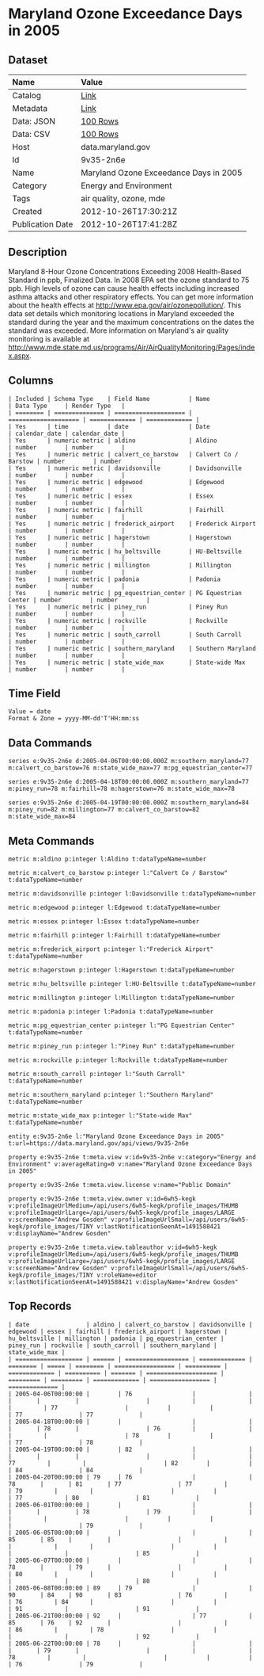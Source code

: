 # Maryland Ozone Exceedance Days in 2005

## Dataset

| Name | Value |
| :--- | :---- |
| Catalog | [Link](https://catalog.data.gov/dataset/maryland-ozone-exceedance-days-in-2005-9f5fd) |
| Metadata | [Link](https://data.maryland.gov/api/views/9v35-2n6e) |
| Data: JSON | [100 Rows](https://data.maryland.gov/api/views/9v35-2n6e/rows.json?max_rows=100) |
| Data: CSV | [100 Rows](https://data.maryland.gov/api/views/9v35-2n6e/rows.csv?max_rows=100) |
| Host | data.maryland.gov |
| Id | 9v35-2n6e |
| Name | Maryland Ozone Exceedance Days in 2005 |
| Category | Energy and Environment |
| Tags | air quality, ozone, mde |
| Created | 2012-10-26T17:30:21Z |
| Publication Date | 2012-10-26T17:41:28Z |

## Description

Maryland 8-Hour Ozone Concentrations Exceeding 2008 Health-Based Standard in ppb, Finalized Data.  In 2008 EPA set the ozone standard to 75 ppb.  High levels of ozone can cause health effects including increased asthma attacks and other respiratory effects.  You can get more information about the health effects at http://www.epa.gov/air/ozonepollution/.  This data set details which monitoring locations in Maryland exceeded the standard during the year and the maximum concentrations on the dates the standard was exceeded.  More information on Maryland's air quality monitoring is available at http://www.mde.state.md.us/programs/Air/AirQualityMonitoring/Pages/index.aspx.

## Columns

```ls
| Included | Schema Type    | Field Name           | Name                 | Data Type     | Render Type   |
| ======== | ============== | ==================== | ==================== | ============= | ============= |
| Yes      | time           | date                 | Date                 | calendar_date | calendar_date |
| Yes      | numeric metric | aldino               | Aldino               | number        | number        |
| Yes      | numeric metric | calvert_co_barstow   | Calvert Co / Barstow | number        | number        |
| Yes      | numeric metric | davidsonville        | Davidsonville        | number        | number        |
| Yes      | numeric metric | edgewood             | Edgewood             | number        | number        |
| Yes      | numeric metric | essex                | Essex                | number        | number        |
| Yes      | numeric metric | fairhill             | Fairhill             | number        | number        |
| Yes      | numeric metric | frederick_airport    | Frederick Airport    | number        | number        |
| Yes      | numeric metric | hagerstown           | Hagerstown           | number        | number        |
| Yes      | numeric metric | hu_beltsville        | HU-Beltsville        | number        | number        |
| Yes      | numeric metric | millington           | Millington           | number        | number        |
| Yes      | numeric metric | padonia              | Padonia              | number        | number        |
| Yes      | numeric metric | pg_equestrian_center | PG Equestrian Center | number        | number        |
| Yes      | numeric metric | piney_run            | Piney Run            | number        | number        |
| Yes      | numeric metric | rockville            | Rockville            | number        | number        |
| Yes      | numeric metric | south_carroll        | South Carroll        | number        | number        |
| Yes      | numeric metric | southern_maryland    | Southern Maryland    | number        | number        |
| Yes      | numeric metric | state_wide_max       | State-wide Max       | number        | number        |
```

## Time Field

```ls
Value = date
Format & Zone = yyyy-MM-dd'T'HH:mm:ss
```

## Data Commands

```ls
series e:9v35-2n6e d:2005-04-06T00:00:00.000Z m:southern_maryland=77 m:calvert_co_barstow=76 m:state_wide_max=77 m:pg_equestrian_center=77

series e:9v35-2n6e d:2005-04-18T00:00:00.000Z m:southern_maryland=77 m:piney_run=78 m:fairhill=78 m:hagerstown=76 m:state_wide_max=78

series e:9v35-2n6e d:2005-04-19T00:00:00.000Z m:southern_maryland=84 m:piney_run=82 m:millington=77 m:calvert_co_barstow=82 m:state_wide_max=84
```

## Meta Commands

```ls
metric m:aldino p:integer l:Aldino t:dataTypeName=number

metric m:calvert_co_barstow p:integer l:"Calvert Co / Barstow" t:dataTypeName=number

metric m:davidsonville p:integer l:Davidsonville t:dataTypeName=number

metric m:edgewood p:integer l:Edgewood t:dataTypeName=number

metric m:essex p:integer l:Essex t:dataTypeName=number

metric m:fairhill p:integer l:Fairhill t:dataTypeName=number

metric m:frederick_airport p:integer l:"Frederick Airport" t:dataTypeName=number

metric m:hagerstown p:integer l:Hagerstown t:dataTypeName=number

metric m:hu_beltsville p:integer l:HU-Beltsville t:dataTypeName=number

metric m:millington p:integer l:Millington t:dataTypeName=number

metric m:padonia p:integer l:Padonia t:dataTypeName=number

metric m:pg_equestrian_center p:integer l:"PG Equestrian Center" t:dataTypeName=number

metric m:piney_run p:integer l:"Piney Run" t:dataTypeName=number

metric m:rockville p:integer l:Rockville t:dataTypeName=number

metric m:south_carroll p:integer l:"South Carroll" t:dataTypeName=number

metric m:southern_maryland p:integer l:"Southern Maryland" t:dataTypeName=number

metric m:state_wide_max p:integer l:"State-wide Max" t:dataTypeName=number

entity e:9v35-2n6e l:"Maryland Ozone Exceedance Days in 2005" t:url=https://data.maryland.gov/api/views/9v35-2n6e

property e:9v35-2n6e t:meta.view v:id=9v35-2n6e v:category="Energy and Environment" v:averageRating=0 v:name="Maryland Ozone Exceedance Days in 2005"

property e:9v35-2n6e t:meta.view.license v:name="Public Domain"

property e:9v35-2n6e t:meta.view.owner v:id=6wh5-kegk v:profileImageUrlMedium=/api/users/6wh5-kegk/profile_images/THUMB v:profileImageUrlLarge=/api/users/6wh5-kegk/profile_images/LARGE v:screenName="Andrew Gosden" v:profileImageUrlSmall=/api/users/6wh5-kegk/profile_images/TINY v:lastNotificationSeenAt=1491588421 v:displayName="Andrew Gosden"

property e:9v35-2n6e t:meta.view.tableauthor v:id=6wh5-kegk v:profileImageUrlMedium=/api/users/6wh5-kegk/profile_images/THUMB v:profileImageUrlLarge=/api/users/6wh5-kegk/profile_images/LARGE v:screenName="Andrew Gosden" v:profileImageUrlSmall=/api/users/6wh5-kegk/profile_images/TINY v:roleName=editor v:lastNotificationSeenAt=1491588421 v:displayName="Andrew Gosden"
```

## Top Records

```ls
| date                | aldino | calvert_co_barstow | davidsonville | edgewood | essex | fairhill | frederick_airport | hagerstown | hu_beltsville | millington | padonia | pg_equestrian_center | piney_run | rockville | south_carroll | southern_maryland | state_wide_max | 
| =================== | ====== | ================== | ============= | ======== | ===== | ======== | ================= | ========== | ============= | ========== | ======= | ==================== | ========= | ========= | ============= | ================= | ============== | 
| 2005-04-06T00:00:00 |        | 76                 |               |          |       |          |                   |            |               |            |         | 77                   |           |           |               | 77                | 77             | 
| 2005-04-18T00:00:00 |        |                    |               |          |       | 78       |                   | 76         |               |            |         |                      | 78        |           |               | 77                | 78             | 
| 2005-04-19T00:00:00 |        | 82                 |               |          |       |          |                   |            |               | 77         |         |                      | 82        |           |               | 84                | 84             | 
| 2005-04-20T00:00:00 | 79     | 76                 |               | 78       |       | 81       | 77                | 77         |               | 79         |         |                      |           |           | 77            | 80                | 81             | 
| 2005-06-01T00:00:00 |        |                    |               |          |       |          | 78                | 79         |               |            |         |                      |           |           |               |                   | 79             | 
| 2005-06-05T00:00:00 |        |                    |               | 85       | 85    |          |                   |            |               |            |         |                      |           |           |               |                   | 85             | 
| 2005-06-07T00:00:00 |        |                    |               | 78       |       | 79       |                   |            |               | 80         |         |                      |           |           |               |                   | 80             | 
| 2005-06-08T00:00:00 | 89     | 79                 |               | 90       | 84    | 90       | 83                | 76         |               | 76         | 84      |                      |           |           | 91            |                   | 91             | 
| 2005-06-21T00:00:00 | 92     |                    | 77            | 85       | 76    | 92       |                   |            |               | 86         |         | 78                   |           |           |               |                   | 92             | 
| 2005-06-22T00:00:00 | 78     |                    |               |          |       | 79       |                   |            |               | 78         |         |                      |           |           |               | 76                | 79             | 
```